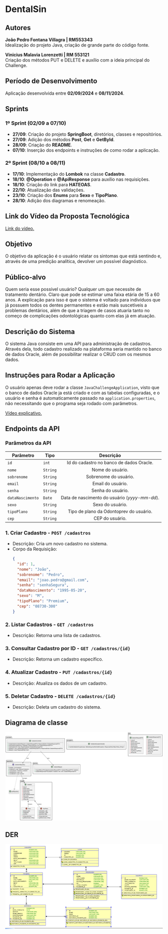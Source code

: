# DentalSin

## Autores

**João Pedro Fontana Villagra | RM553343**  
Idealização do projeto Java, criação de grande parte do código fonte.

**Vinicius Malavia Lorenzetti | RM 553121**  
Criação dos métodos PUT e DELETE e auxílio com a ideia principal do Challenge.

## Período de Desenvolvimento

Aplicação desenvolvida entre **02/09/2024** e **08/11/2024**.

## Sprints

### 1º Sprint (02/09 a 07/10)
- **27/09**: Criação do projeto **SpringBoot**, diretórios, classes e repositórios.
- **27/09**: Adição dos métodos **Post**, **Get** e **GetById**.
- **28/09**: Criação do **README**.
- **07/10**: Inserção dos endpoints e instruções de como rodar a aplicação.

### 2º Sprint (08/10 a 08/11)
- **17/10**: Implementação do **Lombok** na classe **Cadastro**.
- **18/10**: **@Operation** e **@ApiResponse** para auxílio nas requisições.
- **18/10**: Criação do link para **HATEOAS**.
- **22/10**: Atualização das validações.
- **23/10**: Criação dos **Enums** para **Sexo** e **TipoPlano**.
- **28/10**: Adição dos diagramas e renomeação.


## Link do Vídeo da Proposta Tecnológica

[Link do vídeo.](https://www.youtube.com/watch?v=yUlYOG-bqCk&ab_channel=Jo%C3%A3oPedro)

## Objetivo

O objetivo da aplicação é o usuário relatar os sintomas que está sentindo e, através de uma predição analítica, devolver um possível diagnóstico.

## Público-alvo

Quem seria esse possível usuário? Qualquer um que necessite de tratamento dentário. Claro que pode se estimar uma faixa etária de 15 a 60 anos. A explicação para isso é que o sistema é voltado para indivíduos que já possuem todos os dentes permanentes e estão mais suscetíveis a problemas dentários, além de que a triagem de casos atuaria tanto no começo de complicações odontológicas quanto com elas já em atuação.

## Descrição do Sistema

O sistema Java consiste em uma API para administração de cadastros. Através dela, todo cadastro realizado na plataforma seria mantido no banco de dados Oracle, além de possibilitar realizar o CRUD com os mesmos dados.

## Instruções para Rodar a Aplicação

O usuário apenas deve rodar a classe `JavaChallengeApplication`, visto que o banco de dados Oracle ja está criado e com as tabelas configuradas, e o usuário e senha é automaticamente passado na `application.properties`, não necessitando que o programa seja rodado com parâmetros.

[Vídeo explicativo.](https://www.youtube.com/watch?v=MIxtdDENVyA&ab_channel=Jo%C3%A3oPedro)

## Endpoints da API
### Parâmetros da API

| Parâmetro | Tipo | Descrição |
|-----------|------|:-----------:|
|`id`       |`int` | Id do cadastro no banco de dados Oracle.|
|`nome`     |`String`| Nome do usuário.|
|`sobrenome`|`String`| Sobrenome do usuário.|
|`email`    |`String`| Email do usuário.|
|`senha`    |`String`| Senha do usuário.|
|`dataNascimento`|`Date`| Data de nascimento do usuário (*yyyy-mm-dd*).|
|`sexo`     |`String`| Sexo do usuário.|
|`tipoPlano`|`String`| Tipo de plano da Odontoprev do usuário.|
|`cep`      |`String`| CEP do usuário.|
### 1. **Criar Cadastro** - `POST /cadastros`
   - Descrição: Cria um novo cadastro no sistema.
   - Corpo da Requisição:
     ```json
     {
       "id": 1,
       "nome": "João",
       "sobrenome": "Pedro",
       "email": "joao.pedro@gmail.com",
       "senha": "senhaSegura",
       "dataNascimento": "1995-05-20",
       "sexo": "M",
       "tipoPlano": "Premium",
       "cep": "08730-300"
     }
     ```
     
### 2. **Listar Cadastros** - `GET /cadastros`
   - Descrição: Retorna uma lista de cadastros.

### 3. **Consultar Cadastro por ID** - `GET /cadastros/{id}`
   - Descrição: Retorna um cadastro específico.

### 4. **Atualizar Cadastro** - `PUT /cadastros/{id}`
   - Descrição: Atualiza os dados de um cadastro.

### 5. **Deletar Cadastro** - `DELETE /cadastros/{id}`
   - Descrição: Deleta um cadastro do sistema.

## Diagrama de classe
![Diagrama de classe](images/Classes.png)

## DER
![Diagrama DER](images/DER.png)
